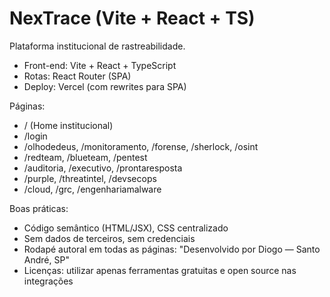 ﻿# NexTrace (Vite + React + TS)

Plataforma institucional de rastreabilidade.

- Front-end: Vite + React + TypeScript
- Rotas: React Router (SPA)
- Deploy: Vercel (com rewrites para SPA)

Páginas:
- / (Home institucional)
- /login
- /olhodedeus, /monitoramento, /forense, /sherlock, /osint
- /redteam, /blueteam, /pentest
- /auditoria, /executivo, /prontaresposta
- /purple, /threatintel, /devsecops
- /cloud, /grc, /engenhariamalware

Boas práticas:
- Código semântico (HTML/JSX), CSS centralizado
- Sem dados de terceiros, sem credenciais
- Rodapé autoral em todas as páginas: "Desenvolvido por Diogo — Santo André, SP"
- Licenças: utilizar apenas ferramentas gratuitas e open source nas integrações

